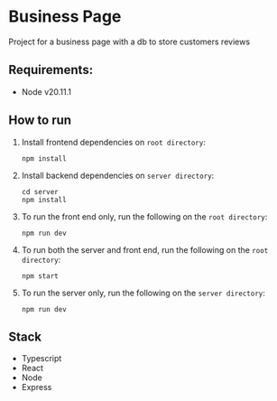 # Business Page
Project for a business page with a db to store customers reviews

## Requirements:
- Node v20.11.1

## How to run
1. Install frontend dependencies on `root directory`:
    ```commandline
    npm install
    ```
2. Install backend dependencies on `server directory`:
    ```commandline
    cd server
    npm install
    ```
3. To run the front end only, run the following on the `root directory`:
    ```commandline
    npm run dev
    ```
4. To run both the server and front end, run the following on the `root directory`:
    ```commandline
    npm start
    ```
5. To run the server only, run the following on the `server directory`:
    ```
    npm run dev
    ```
## Stack
- Typescript
- React
- Node
- Express